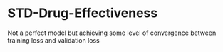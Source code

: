 # STD-Drug-Effectiveness
Not a perfect model but achieving some level of convergence between training loss and validation loss
